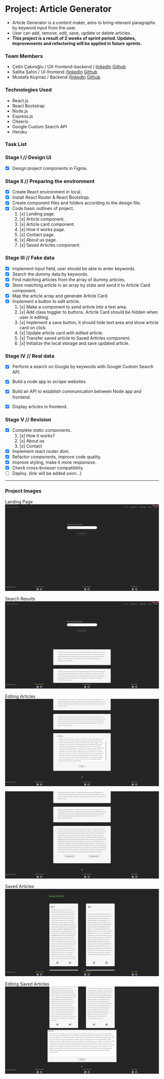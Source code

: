 # Project: Article Generator

- Article Generator is a content maker, aims to bring relevant paragraphs by keyword input from the user.
- User can add, remove, edit, save, update or delete articles.
- **This project is a result of 2 weeks of sprint period. Updates, improvements and refactoring will be applied in future sprints.**

### Team Members
- Çetin Çakıroğlu / UX-frontend-backend / [linkedIn](https://www.linkedin.com/in/cakiroglu-cetin/) [Github](https://github.com/cetincakiroglu)
- Saliha Şahin / UI-frontend /[linkedIn](https://www.linkedin.com/in/saliha-%C5%9Fahin-45651a19a/) [Github](https://github.com/SalihaSahin)
- Mustafa Koşmaz / Backend /[linkedIn](https://www.linkedin.com/in/neverrun/) [Github](https://github.com/01mk027)
### Technologies Used
- React.js
- React Bootstrap
- Node.js
- Express.js
- Cheerio
- Google Custom Search API
- Heroku

### Task List

### Stage I // Design UI
- [x] Design project components in Figma.

### Stage II // Preparing the environment
- [x] Create React environment in local.
- [x] Install React Router & React Bootstrap.
- [x] Create component files and folders according to the design file.
- [x] Code basic outlines of project.
    1. [x] Landing page.
    2. [x] Article component.
    3. [x] Article card component.
    4. [x] How it works page.
    5. [x] Contact page.
    6. [x] About us page. 
    7. [x] Saved Articles component.
    
### Stage III // Fake data
- [x] Implement input field, user should be able to enter keywords.
- [x] Search the dummy data by keywords.
- [x] Find matching articles from the array of dummy articles.
- [x] Store matching article in an array by state and send it to Article Card component.
- [x] Map the article array and generate Article Card.
- [x] Implement a button to edit article.
    1. [x] Make a component to send article into a text area.
    2. [x] Add class toggler to buttons. Article Card should be hidden when user is editing.
    3. [x] Implement a save button, it should hide text area and show article card on click.
    4. [x] Update article card with edited article.
    5. [x] Transfer saved article to Saved Articles component.
    6. [x] Initialize the local storage and save updated article.
    

### Stage IV // Real data
- [x] Perform a search on Google by keywords with Google Custom Search API.
- [x] Build a node app to scrape websites.
- [x] Build an API to establish communication between Node app and frontend.
- [x] Display articles in frontend.


### Stage V // Revision
- [x] Complete static components.
    1. [x] How it works?
    2. [x] About us
    3. [x] Contact
- [x] Implement react router dom.
- [x] Refactor components, improve code quality.
- [x] Improve styling, make it more responsive.
- [x] Check cross-browser compatibility
- [ ] Deploy. (link will be added soon...)

---

### Project Images
Landing Page
![Landing Page](./src/Images/ProjectImages/initial-landing.png)

Search Results
![Search Results](./src/Images/ProjectImages/searchResults.png)

Editing Articles
![Editing Articles](./src/Images/ProjectImages/edit1.png)

![Editing Articles](./src/Images/ProjectImages/edit2.png)

Saved Articles
![Saved Articles](./src/Images/ProjectImages/savedArticles.png)

Editing Saved Articles
![Saved Articles Edit](./src/Images/ProjectImages/savedArticles2.png)

